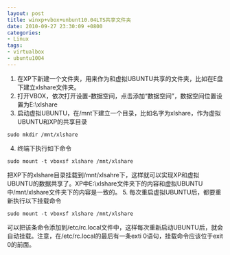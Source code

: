 ```yaml
---
layout: post
title: winxp+vbox+unbunt10.04LTS共享文件夹
date: 2010-09-27 23:30:09 +0800
categories:
- Linux
tags:
- virtualbox
- ubuntu1004
---
```


1. 在XP下新建一个文件夹，用来作为和虚拟UBUNTU共享的文件夹，比如在E盘下建立xlshare文件夹。
2. 打开VBOX，依次打开设置-数据空间，点击添加“数据空间”，数据空间位置设置为E:\xlshare
3. 启动虚拟UBUNTU，在/mnt下建立一个目录，比如名字为xlshare，作为虚拟UBUNTU和XP的共享目录

```
sudo mkdir /mnt/xlshare
```

4. 终端下执行如下命令

```
sudo mount -t vboxsf xlshare /mnt/xlshare
```

把XP下的xlshare目录挂载到/mnt/xlsahre下，这样就可以实现XP和虚拟UBUNTU的数据共享了。XP中E:\xlshare文件夹下的内容和虚拟UBUNTU中/mnt/xlshare文件夹下的内容是一致的。
5. 每次重启虚拟UBUNTU后，都要重新执行以下挂载命令

```
sudo mount -t vboxsf xlshare /mnt/xlshare
```

可以把该条命令添加到/etc/rc.local文件中，这样每次重新启动UBUNTU后，就会自动挂载。注意，在/etc/rc.local的最后有一条exti 0语句，挂载命令应该位于exit 0的前面。
